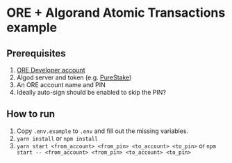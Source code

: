 # ORE + Algorand Atomic Transactions example

## Prerequisites

1. [ORE Developer account][ore]
1. Algod server and token (e.g. [PureStake][purestake])
1. An ORE account name and PIN
1. Ideally auto-sign should be enabled to skip the PIN?

## How to run

1. Copy `.env.example` to `.env` and fill out the missing variables.
1. `yarn install` or `npm install`
1. `yarn start <from_account> <from_pin> <to_account> <to_pin>` or `npm start -- <from_account> <from_pin> <to_account> <to_pin>`

[ore]: https://oreid.io/developer/
[purestake]: https://developer.purestake.io/home
